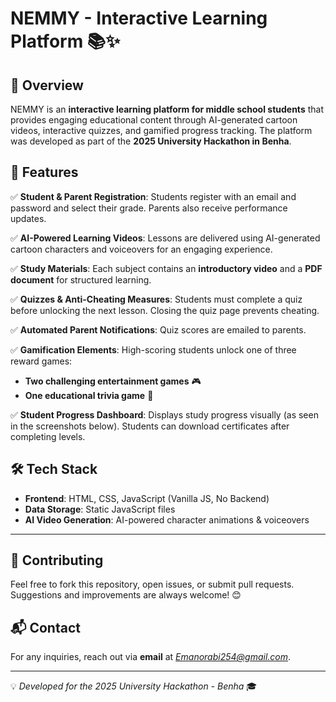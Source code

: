 # NEMMY - Interactive Learning Platform 📚✨

## 📌 Overview
NEMMY is an **interactive learning platform for middle school students** that provides engaging educational content through AI-generated cartoon videos, interactive quizzes, and gamified progress tracking. The platform was developed as part of the **2025 University Hackathon in Benha**.

## 🚀 Features

✅ **Student & Parent Registration**: Students register with an email and password and select their grade. Parents also receive performance updates.

✅ **AI-Powered Learning Videos**: Lessons are delivered using AI-generated cartoon characters and voiceovers for an engaging experience.

✅ **Study Materials**: Each subject contains an **introductory video** and a **PDF document** for structured learning.

✅ **Quizzes & Anti-Cheating Measures**: Students must complete a quiz before unlocking the next lesson. Closing the quiz page prevents cheating.

✅ **Automated Parent Notifications**: Quiz scores are emailed to parents.

✅ **Gamification Elements**: High-scoring students unlock one of three reward games:
- **Two challenging entertainment games** 🎮
- **One educational trivia game** 🧠

✅ **Student Progress Dashboard**: Displays study progress visually (as seen in the screenshots below). Students can download certificates after completing levels.

## 🛠 Tech Stack
- **Frontend**: HTML, CSS, JavaScript (Vanilla JS, No Backend)
- **Data Storage**: Static JavaScript files
- **AI Video Generation**: AI-powered character animations & voiceovers


---

## 📢 Contributing
Feel free to fork this repository, open issues, or submit pull requests. Suggestions and improvements are always welcome! 😊

## 📬 Contact
For any inquiries, reach out via **email** at *Emanorabi254@gmail.com*.

---

💡 *Developed for the 2025 University Hackathon - Benha* 🎓
